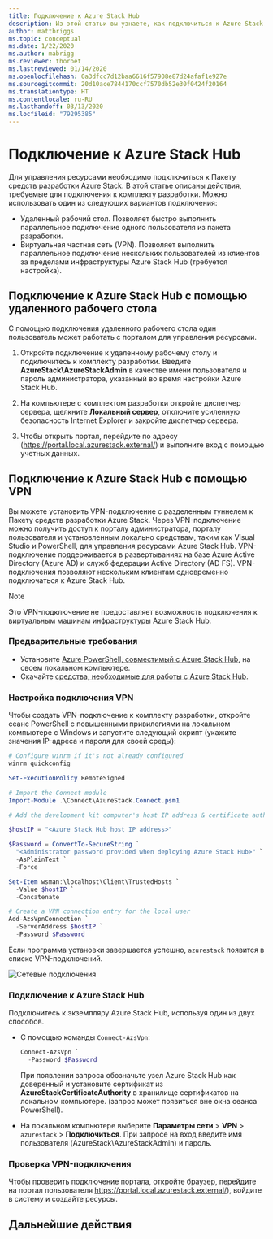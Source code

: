 ```yaml
---
title: Подключение к Azure Stack Hub
description: Из этой статьи вы узнаете, как подключиться к Azure Stack Hub.
author: mattbriggs
ms.topic: conceptual
ms.date: 1/22/2020
ms.author: mabrigg
ms.reviewer: thoroet
ms.lastreviewed: 01/14/2020
ms.openlocfilehash: 0a3dfcc7d12baa6616f57908e87d24afaf1e927e
ms.sourcegitcommit: 20d10ace7844170ccf7570db52e30f0424f20164
ms.translationtype: HT
ms.contentlocale: ru-RU
ms.lasthandoff: 03/13/2020
ms.locfileid: "79295385"
---
```

# <a name="connect-to-azure-stack-hub"></a>Подключение к Azure Stack Hub

Для управления ресурсами необходимо подключиться к Пакету средств разработки Azure Stack. В этой статье описаны действия, требуемые для подключения к комплекту разработки. Можно использовать один из следующих вариантов подключения:

* Удаленный рабочий стол. Позволяет быстро выполнить параллельное подключение одного пользователя из пакета разработки.
* Виртуальная частная сеть (VPN). Позволяет выполнить параллельное подключение нескольких пользователей из клиентов за пределами инфраструктуры Azure Stack Hub (требуется настройка).

## <a name="connect-to-azure-stack-hub-with-remote-desktop"></a>Подключение к Azure Stack Hub с помощью удаленного рабочего стола
С помощью подключения удаленного рабочего стола один пользователь может работать с порталом для управления ресурсами.

1. Откройте подключение к удаленному рабочему столу и подключитесь к комплекту разработки. Введите **AzureStack\AzureStackAdmin** в качестве имени пользователя и пароль администратора, указанный во время настройки Azure Stack Hub.  

2. На компьютере с комплектом разработки откройте диспетчер сервера, щелкните **Локальный сервер**, отключите усиленную безопасность Internet Explorer и закройте диспетчер сервера.

3. Чтобы открыть портал, перейдите по адресу (https://portal.local.azurestack.external/) и выполните вход с помощью учетных данных.


## <a name="connect-to-azure-stack-hub-with-vpn"></a>Подключение к Azure Stack Hub с помощью VPN

Вы можете установить VPN-подключение с разделенным туннелем к Пакету средств разработки Azure Stack. Через VPN-подключение можно получить доступ к порталу администратора, порталу пользователя и установленным локально средствам, таким как Visual Studio и PowerShell, для управления ресурсами Azure Stack Hub. VPN-подключение поддерживается в развертываниях на базе Azure Active Directory (Azure AD) и служб федерации Active Directory (AD FS). VPN-подключения позволяют нескольким клиентам одновременно подключаться к Azure Stack Hub. 

> [!NOTE] 
> Это VPN-подключение не предоставляет возможность подключения к виртуальным машинам инфраструктуры Azure Stack Hub. 

### <a name="prerequisites"></a>Предварительные требования

* Установите [Azure PowerShell, совместимый с Azure Stack Hub](../operator/azure-stack-powershell-install.md), на своем локальном компьютере.  
* Скачайте [средства, необходимые для работы с Azure Stack Hub](../operator/azure-stack-powershell-download.md). 

### <a name="configure-vpn-connectivity"></a>Настройка подключения VPN

Чтобы создать VPN-подключение к комплекту разработки, откройте сеанс PowerShell с повышенными привилегиями на локальном компьютере с Windows и запустите следующий скрипт (укажите значения IP-адреса и пароля для своей среды):

```powershell 
# Configure winrm if it's not already configured
winrm quickconfig  

Set-ExecutionPolicy RemoteSigned

# Import the Connect module
Import-Module .\Connect\AzureStack.Connect.psm1 

# Add the development kit computer's host IP address & certificate authority (CA) to the list of trusted hosts. Make sure to update the IP address and password values for your environment. 

$hostIP = "<Azure Stack Hub host IP address>"

$Password = ConvertTo-SecureString `
  "<Administrator password provided when deploying Azure Stack Hub>" `
  -AsPlainText `
  -Force

Set-Item wsman:\localhost\Client\TrustedHosts `
  -Value $hostIP `
  -Concatenate

# Create a VPN connection entry for the local user
Add-AzsVpnConnection `
  -ServerAddress $hostIP `
  -Password $Password

```

Если программа установки завершается успешно, `azurestack` появится в списке VPN-подключений.

![Сетевые подключения](media/azure-stack-connect-azure-stack/image3.png)  

### <a name="connect-to-azure-stack-hub"></a>Подключение к Azure Stack Hub

Подключитесь к экземпляру Azure Stack Hub, используя один из двух способов.  

* С помощью команды `Connect-AzsVpn`: 
    
  ```powershell
  Connect-AzsVpn `
    -Password $Password
  ```

  При появлении запроса обозначьте узел Azure Stack Hub как доверенный и установите сертификат из **AzureStackCertificateAuthority** в хранилище сертификатов на локальном компьютере. (запрос может появиться вне окна сеанса PowerShell). 

* На локальном компьютере выберите **Параметры сети** > **VPN** > `azurestack` > **Подключиться**. При запросе на вход введите имя пользователя (AzureStack\AzureStackAdmin) и пароль.

### <a name="test-the-vpn-connectivity"></a>Проверка VPN-подключения

Чтобы проверить подключение портала, откройте браузер, перейдите на портал пользователя https://portal.local.azurestack.external/), войдите в систему и создайте ресурсы.  

## <a name="next-steps"></a>Дальнейшие действия



